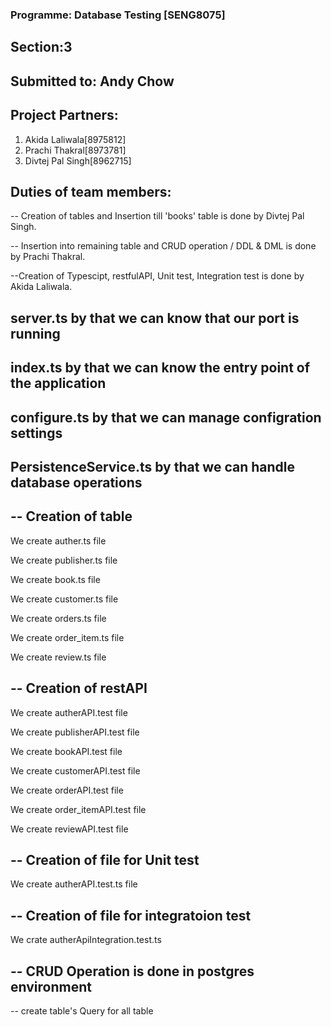 ### Programme: Database Testing [SENG8075]

## Section:3

## Submitted to: Andy Chow

## Project Partners:
1. Akida Laliwala[8975812]
2. Prachi Thakral[8973781]
3. Divtej Pal Singh[8962715]

## Duties of team members:

-- Creation of tables and Insertion till 'books' table is done by Divtej Pal Singh.

-- Insertion into remaining table and CRUD operation / DDL & DML is done by Prachi Thakral.

--Creation of Typescipt, restfulAPI, Unit test, Integration test is done by Akida Laliwala.

## server.ts by that we can know that our port is running

## index.ts by that we can know the entry point of the application 

## configure.ts by that we can manage configration settings

## PersistenceService.ts by that we can handle database operations

## -- Creation of table 
We create auther.ts file

We create publisher.ts file

We create book.ts file

We create customer.ts file

We create orders.ts file

We create order_item.ts file

We create review.ts file

## -- Creation of restAPI
We create autherAPI.test file

We create publisherAPI.test file

We create bookAPI.test file

We create customerAPI.test file

We create orderAPI.test file

We create order_itemAPI.test file

We create reviewAPI.test file

## -- Creation of file for Unit test
We create autherAPI.test.ts file


## -- Creation of file for integratoion test
We crate autherApiIntegration.test.ts

## -- CRUD Operation is done in postgres environment

-- create table's Query for all table
